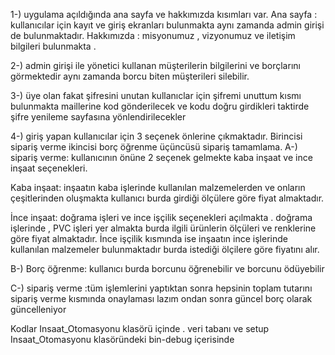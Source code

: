 1-) uygulama açıldığında ana sayfa ve hakkımızda kısımları var.
 Ana sayfa : kullanıcılar için kayıt ve giriş ekranları bulunmakta aynı zamanda admin girişi de bulunmaktadır.
Hakkımızda : misyonumuz , vizyonumuz ve iletişim bilgileri bulunmakta .

2-) admin girişi ile yönetici kullanan müşterilerin bilgilerini ve borçlarını görmektedir aynı zamanda borcu biten müşterileri silebilir. 

3-) üye olan fakat şifresini unutan kullanıclar için şifremi unuttum kısmı bulunmakta maillerine kod gönderilecek ve kodu doğru girdikleri taktirde şifre yenileme sayfasına yönlendirilecekler
 
4-) giriş yapan kullanıcılar için 3 seçenek önlerine çıkmaktadır. Birincisi sipariş verme ikincisi borç öğrenme üçüncüsü sipariş tamamlama.
 A-) sipariş verme: kullanıcının önüne 2 seçenek gelmekte kaba inşaat ve ince inşaat seçenekleri.

Kaba inşaat: inşaatın kaba işlerinde kullanılan malzemelerden ve onların çeşitlerinden oluşmakta kullanıcı burda girdiği ölçülere göre fiyat almaktadır.

İnce inşaat: doğrama işleri ve ince işçilik seçenekleri açılmakta . doğrama işlerinde , PVC işleri yer almakta burda ilgili ürünlerin ölçüleri ve renklerine göre fiyat almaktadır. İnce işçilik kısmında ise inşaatın ince işlerinde kullanılan malzemeler bulunmaktadır burda istediği ölçilere göre fiyatını alır. 

B-) Borç öğrenme: kullanıcı burda borcunu öğrenebilir ve borcunu ödüyebilir

C-) sipariş verme :tüm işlemlerini  yaptıktan sonra hepsinin toplam tutarını sipariş verme kısmında onaylaması lazım ondan sonra güncel borç olarak güncelleniyor    


Kodlar Insaat_Otomasyonu klasörü içinde . veri tabanı ve setup Insaat_Otomasyonu klasöründeki bin-debug içerisinde



 
